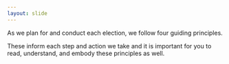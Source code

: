 ```yaml
---
layout: slide
---
```


As we plan for and conduct each election, we follow four guiding principles.

These inform each step and action we take and it is important for you to read, understand, and embody these principles as well.